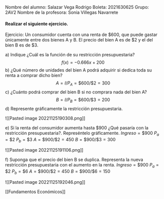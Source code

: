 Nombre del alumno: Salazar Vega Rodrigo
Boleta: 2021630625
Grupo: 2AV2
Nombre de la profesora: Sonia Villegas Navarrete

#### Realizar el siguiente ejercicio.
Ejercicio: Un consumidor cuenta con una renta de $600, que puede gastar únicamente entre dos bienes A y B. El precio del bien A es de $2 y el del bien B es de $3.

a) Indique ¿Cuál es la función de su restricción presupuestaria?
$$f(x) = -0.666x + 200$$
b) ¿Qué número de unidades del bien A podrá adquirir si dedica toda su renta a comprar dicho bien?
$$A = I / P_{A} = \$600 /  \$2 = 300$$
c) ¿Cuánto podrá comprar del bien B si no comprara nada del bien A?
$$B = I / P_{B} = \$600 / \$3 = 200 $$
d) Represente gráficamente la restricción presupuestaria.

![[Pasted image 20221125190308.png]]

e) Si la renta del consumidor aumenta hasta \$900 ¿Qué pasaría con la restricción presupuestaria?. Represéntelo gráficamente.
$Ingreso = \$900$
$P_{a} = \$2$
$P_{b}=\$3$
$A = \$900 /  \$2 = 450$
$B = \$900 /  \$3 = 300$

![[Pasted image 20221125191106.png]]

f) Suponga que el precio del bien B se duplica. Representa la nueva restricción presupuestaria con el aumento en la renta.
$Ingreso = \$900$
$P_{a} = \$2$
$P_{b}=\$6$
$A = \$900 /  \$2 = 450$
$B = \$900 /  \$6 = 150$

![[Pasted image 20221125192046.png]]

[[Fundamentos Económicos]] 